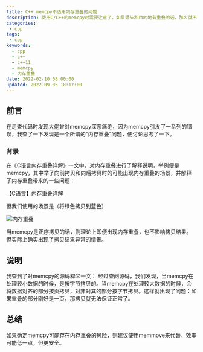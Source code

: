 ```yaml
---
title: C++ memcpy不适用内存重叠的问题
description: 使用C/C++的memcpy时需要注意了，如果源头和目的地有重叠的话，那么就不能使用memcopy了
categories:
 - cpp
tags:
 - cpp
keywords:
  - cpp
  - c++
  - c++11
  - memcpy
  - 内存重叠
date: 2022-02-10 08:00:00
updated: 2022-09-05 18:17:00
---
```



## 前言

在走查代码时发现大佬曾对memcpy深恶痛绝，因为memcpy引发了一系列的错误，我查了一下发现是一个所谓的“内存重叠”问题，便讨论思考了一下。

### 背景

在《C语言内存重叠详解》一文中，对内存重叠进行了解释说明，举例便是memcpy，其中举了向前拷贝和向后拷贝时的可能出现内存重叠的场景，并解释了内存重叠带来的一些问题：

[【C语言】内存重叠详解](https://blog.csdn.net/Vcrossover/article/details/114714899)

但我们使用的场景是（将绿色拷贝到蓝色）

![内存重叠](https://cdn.jsdelivr.net/gh/ZhengqiaoWang/blog_resources_1/202208281940403.png)

当memcpy是正序拷贝的话，则理论上即便出现内存重叠，也不影响拷贝结果。但实际上确实出现了拷贝结果异常的情景。

## 说明

我查到了对memcpy的源码释义一文：
经过查阅源码，我们发现，当memcpy在处理较小数据的时候，是按字节拷贝的。当memcpy在处理较大数据的时候，会将数据对齐的部分按页拷贝，对非对其的部分按字节拷贝。这样就出现了问题：如果重叠的部分刚好是一页，那拷贝就无法保证正常了。

## 总结

如果确定memcpy可能存在内存重叠的风险，则建议使用memmove来代替，效率可能低一点，但更安全。
